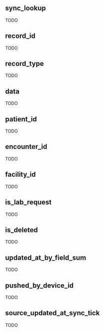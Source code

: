 ## sync_lookup

TODO

## record_id

TODO

## record_type

TODO

## data

TODO

## patient_id

TODO

## encounter_id

TODO

## facility_id

TODO

## is_lab_request

TODO

## is_deleted

TODO

## updated_at_by_field_sum

TODO

## pushed_by_device_id

TODO

## source_updated_at_sync_tick

TODO


